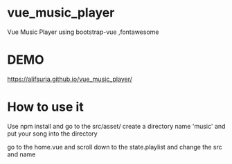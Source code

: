 # vue_music_player
 Vue Music Player using bootstrap-vue ,fontawesome

# DEMO
 https://alifsuria.github.io/vue_music_player/


# How to use it
 Use npm install and go to the src/asset/ create a directory name 'music' and put your song into the directory

 go to the home.vue and scroll down to the state.playlist and change the src and name
